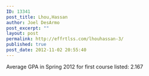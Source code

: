 ```yaml
---
ID: 13341
post_title: Lhou,Hassan
author: Joel DesArmo
post_excerpt: ""
layout: post
permalink: http://effrtlss.com/lhouhassan-3/
published: true
post_date: 2012-11-02 20:55:40
---
```

<p>Average GPA in Spring 2012 for first course listed: 2.167</p>
